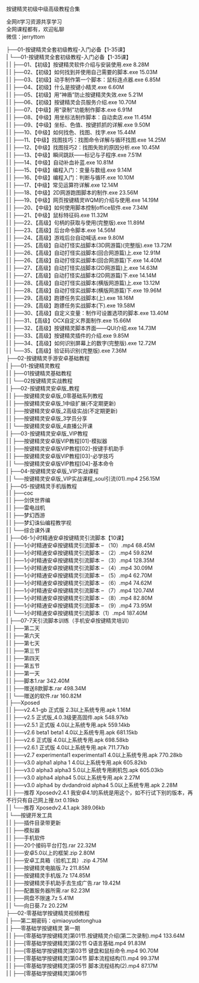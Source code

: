 按键精灵初级中级高级教程合集

全网it学习资源共享学习<br>全网课程都有，欢迎私聊<br>微信：jerryttom<br>

├──01-按键精灵全套初级教程-入门必备【1-35课】<br> | └──01-按键精灵全套初级教程-入门必备【1-35课】<br> | | ├──01、【初级】按键精灵软件介绍与安装使用.exe 8.28M<br> | | ├──02、【初级】如何找到并使用自己需要的脚本.exe 15.03M<br> | | ├──03、【初级】动手制作第一个脚本：鼠标连点器.exe 6.85M<br> | | ├──04、【初级】什么是按键小精灵.exe 6.60M<br> | | ├──05、【初级】用“神盾”防止按键精灵失效.exe 5.21M<br> | | ├──06、【初级】按键精灵会员服务介绍.exe 10.70M<br> | | ├──07、【中级】用“录制”功能制作脚本.exe 6.91M<br> | | ├──08、【中级】用坐标法制作脚本：自动卖店.exe 11.45M<br> | | ├──09、【中级】坐标、色值、按键抓抓的详解.exe 9.50M<br> | | ├──10、【中级】如何找色、找图、找字.exe 15.44M<br> | | ├──11、【中级】找图技巧：找图命令详解与循环找图.exe 14.25M<br> | | ├──12、【中级】找图技巧2：找图失败的原因分析.exe 10.45M<br> | | ├──13、【中级】瞬间跳跃——标记与子程序.exe 7.51M<br> | | ├──14、【中级】自动补血补蓝.exe 10.81M<br> | | ├──15、【中级】编程入门：变量与数组.exe 9.14M<br> | | ├──16、【中级】编程入门：判断与循环.exe 10.10M<br> | | ├──17、【中级】常见运算符详解.exe 12.14M<br> | | ├──18、【中级】2D网游跑图脚本的制作.exe 23.56M<br> | | ├──19、【中级】网页按键精灵WQM的介绍与使用.exe 14.19M<br> | | ├──20、【中级】如何使用脚本控制office软件.exe 7.34M<br> | | ├──21、【中级】鼠标特征码.exe 11.32M<br> | | ├──22、【高级】句柄的获取与使用(完整版).exe 11.89M<br> | | ├──23、【高级】后台命令脚本.exe 14.56M<br> | | ├──24、【高级】游戏后台自动喊话.exe 9.80M<br> | | ├──25、【高级】自动打怪实战脚本(3D网游篇)(完整版).exe 13.72M<br> | | ├──26、【高级】自动打怪实战脚本(回合网游篇)上.exe 12.91M<br> | | ├──26、【高级】自动打怪实战脚本(回合网游篇)下.exe 14.40M<br> | | ├──27、【高级】自动打怪实战脚本(2D网游篇)上.exe 14.63M<br> | | ├──27、【高级】自动打怪实战脚本(2D网游篇)下.exe 14.14M<br> | | ├──28、【高级】自动打怪实战脚本(横版网游篇)上.exe 13.12M<br> | | ├──28、【高级】自动打怪实战脚本(横版网游篇)下.exe 19.96M<br> | | ├──29、【高级】跑镖任务实战脚本(上).exe 18.16M<br> | | ├──29、【高级】跑镖任务实战脚本(下).exe 19.58M<br> | | ├──30、【高级】自定义变量：制作可设置选项的脚本.exe 13.40M<br> | | ├──31、【高级】OCX自定义界面制作.exe 15.66M<br> | | ├──32、【高级】按键精灵脚本界面——QUI介绍.exe 14.73M<br> | | ├──33、【高级】按键精灵插件的介绍.exe 9.85M<br> | | ├──34、【高级】如何识别屏幕上的数字(完整版).exe 12.72M<br> | | └──35、【高级】验证码识别(完整版).exe 7.36M<br> ├──02-按键精灵手游安卓基础教程<br> | ├──01-按键精灵教程<br> | | ├──01按键精灵基础教程<br> | | └──02按键精灵实战教程<br> | ├──02-按键精灵安卓版_教程<br> | | ├──按键精灵安卓版_0零基础系列教程<br> | | ├──按键精灵安卓版_1中级扩展(不定期更新)<br> | | ├──按键精灵安卓版_2高级实战(不定期更新)<br> | | ├──按键精灵安卓版_3学员分享<br> | | └──按键精灵安卓版_4直播公开课<br> | ├──03-按键精灵安卓版_VIP教程<br> | | ├──按键精灵安卓版VIP教程[01]-模拟器<br> | | ├──按键精灵安卓版VIP教程[02]-按键手机助手<br> | | ├──按键精灵安卓版VIP教程[03]-必学技巧<br> | | └──按键精灵安卓版VIP教程[04]-基本命令<br> | ├──04-按键精灵安卓版_VIP实战课程<br> | | └──按键精灵安卓版_VIP实战课程_soul引流(01).mp4 256.15M<br> | ├──05-按键精灵手机版教程<br> | | ├──coc<br> | | ├──剑侠世界编<br> | | ├──雷电战机<br> | | ├──梦幻西游<br> | | ├──梦幻诛仙编程教学视<br> | | └──综合课外课<br> | ├──06-1小时精通安卓按键精灵引流脚本【10课】<br> | | ├──1小时精通安卓按键精灵引流脚本 – （10）.mp4 68.45M<br> | | ├──1小时精通安卓按键精灵引流脚本 – （2）.mp4 59.82M<br> | | ├──1小时精通安卓按键精灵引流脚本 – （3）.mp4 128.35M<br> | | ├──1小时精通安卓按键精灵引流脚本 – （4）.mp4 30.09M<br> | | ├──1小时精通安卓按键精灵引流脚本 – （5）.mp4 62.70M<br> | | ├──1小时精通安卓按键精灵引流脚本 – （6）.mp4 74.62M<br> | | ├──1小时精通安卓按键精灵引流脚本 – （7）.mp4 120.74M<br> | | ├──1小时精通安卓按键精灵引流脚本 – （8）.mp4 82.80M<br> | | ├──1小时精通安卓按键精灵引流脚本 – （9）.mp4 73.95M<br> | | └──1小时精通安卓按键精灵引流脚本（1）.mp4 187.40M<br> | ├──07-7天引流脚本训练（手机安卓按键精灵培训）<br> | | ├──第二天<br> | | ├──第六天<br> | | ├──第七天<br> | | ├──第三节<br> | | ├──第四天<br> | | ├──第五节<br> | | ├──第一天<br> | | ├──脚本1.rar 342.40M<br> | | ├──赠送8款脚本.rar 498.34M<br> | | └──赠送的软件.rar 160.82M<br> | ├──Xposed<br> | | ├──v2.4.1-gb 正式版 2.3以上系统专用.apk 1.16M<br> | | ├──v2.5 正式版_4.0.3级更高固件.apk 548.97kb<br> | | ├──v2.5.1 正式版 4.0以上系统专用.apk 559.14kb<br> | | ├──v2.6 beta1 beta1 4.0以上系统专用.apk 681.15kb<br> | | ├──v2.6 正式版 4.0以上系统专用.apk 698.58kb<br> | | ├──v2.6.1 正式版 4.0以上系统专用.apk 711.77kb<br> | | ├──v2.7 experimental1 experimental1 4.0以上系统专用.apk 770.28kb<br> | | ├──v3.0 alpha1 alpha 1 4.0以上系统专用.apk 605.82kb<br> | | ├──v3.0 alpha3 alpha3 5.0以上系统专用刷机包.apk 605.03kb<br> | | ├──v3.0 alpha4 alpha4 5.0以上系统专用.apk 2.27M<br> | | ├──v3.0 alpha4 by dvdandroid alpha4 5.0以上系统专用.apk 2.28M<br> | | ├──推荐 Xposedv2.4.1 我安卓4.1的系统是用这个，如不行试下别的版本，再不行只有自己网上搜.txt 0.19kb<br> | | └──推荐 Xposedv2.4.1.apk 389.06kb<br> | └──按键开发工具<br> | | ├──插件目录带更新<br> | | ├──模拟器<br> | | ├──手机软件<br> | | ├──20个接码平台打包.rar 22.32M<br> | | ├──安卓5.0以上的框架.zip 2.80M<br> | | ├──安卓工具箱（验机工具）.zip 4.75M<br> | | ├──按键精灵电脑版.7z 211.85M<br> | | ├──按键精灵手机版.7z 174.85M<br> | | ├──按键精灵手机助手去生成广告.rar 19.42M<br> | | ├──配置服务器所需.rar 82.23M<br> | | ├──网盘不限速.7z 5.41M<br> | | └──向日葵.7z 20.22M<br> ├──02-零基础学按键精灵视频教程<br> | ├──第二期密码：qimiaoyudetonghua<br> | ├──零基础学按键精灵 第一期<br> | | ├──[零基础学按键精灵]第01节.按键精灵介绍(第二次录制).mp4 133.64M<br> | | ├──[零基础学按键精灵]第02节 Q语言基础.mp4 91.83M<br> | | ├──[零基础学按键精灵]第03节 键盘和鼠标命令.mp4 90.70M<br> | | ├──[零基础学按键精灵]第04节 脚本流程结构(1).mp4 99.37M<br> | | ├──[零基础学按键精灵]第05节 脚本流程结构(2).mp4 87.17M<br> | | ├──[零基础学按键精灵]第06节 